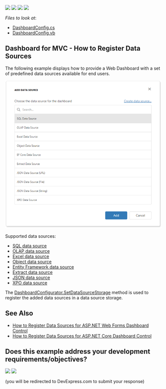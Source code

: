 <!-- default badges list -->
![](https://img.shields.io/endpoint?url=https://codecentral.devexpress.com/api/v1/VersionRange/223808621/19.2.3%2B)
[![](https://img.shields.io/badge/Open_in_DevExpress_Support_Center-FF7200?style=flat-square&logo=DevExpress&logoColor=white)](https://supportcenter.devexpress.com/ticket/details/T835533)
[![](https://img.shields.io/badge/📖_How_to_use_DevExpress_Examples-e9f6fc?style=flat-square)](https://docs.devexpress.com/GeneralInformation/403183)
[![](https://img.shields.io/badge/💬_Leave_Feedback-feecdd?style=flat-square)](#does-this-example-address-your-development-requirementsobjectives)
<!-- default badges end -->
*Files to look at*:

* [DashboardConfig.cs](./CS/MvcDashboardDataSources/App_Start/DashboardConfig.cs)
* [DashboardConfig.vb](./VB/MvcDashboardDataSources/App_Start/DashboardConfig.vb)

## Dashboard for MVC - How to Register Data Sources

The following example displays how to provide a Web Dashboard with a set of predefined data sources available for end users.

![](web-dashboard-data-sources.png)

Supported data sources:

- [SQL data source](https://docs.devexpress.com/Dashboard/DevExpress.DashboardCommon.DashboardSqlDataSource/)
- [OLAP data source](https://docs.devexpress.com/Dashboard/DevExpress.DashboardCommon.DashboardOLAPDataSource/)
- [Excel data source](https://docs.devexpress.com/Dashboard/DevExpress.DashboardCommon.DashboardExcelDataSource/)
- [Object data source](https://docs.devexpress.com/Dashboard/DevExpress.DashboardCommon.DashboardObjectDataSource/)
- [Entity Framework data source](https://docs.devexpress.com/Dashboard/DevExpress.DashboardCommon.DashboardEFDataSource/)
- [Extract data source](https://docs.devexpress.com/Dashboard/DevExpress.DashboardCommon.DashboardExtractDataSource/)
- [JSON data source](https://docs.devexpress.com/Dashboard/DevExpress.DashboardCommon.DashboardJsonDataSource/)
- [XPO data source](https://docs.devexpress.com/Dashboard/DevExpress.DashboardCommon.DashboardXpoDataSource/)

The [DashboardConfigurator.SetDataSourceStorage](https://docs.devexpress.com/Dashboard/DevExpress.DashboardWeb.DashboardConfigurator.SetDataSourceStorage.overloads) method is used to register the added data sources in a data source storage. 

## See Also

- [How to Register Data Sources for ASP.NET Web Forms Dashboard Control](https://github.com/DevExpress-Examples/asp-net-web-forms-dashboard-register-data-sources)
- [How to Register Data Sources for ASP.NET Core Dashboard Control](https://github.com/DevExpress-Examples/asp-net-core-dashboard-register-data-sources)
<!-- feedback -->
## Does this example address your development requirements/objectives?

[<img src="https://www.devexpress.com/support/examples/i/yes-button.svg"/>](https://www.devexpress.com/support/examples/survey.xml?utm_source=github&utm_campaign=asp-net-mvc-dashboard-register-data-sources&~~~was_helpful=yes) [<img src="https://www.devexpress.com/support/examples/i/no-button.svg"/>](https://www.devexpress.com/support/examples/survey.xml?utm_source=github&utm_campaign=asp-net-mvc-dashboard-register-data-sources&~~~was_helpful=no)

(you will be redirected to DevExpress.com to submit your response)
<!-- feedback end -->
